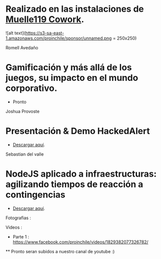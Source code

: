 
# Realizado en las instalaciones de  [Muelle119 Cowork](http://www.muelle119.cl/).

![alt text](https://s3-sa-east-1.amazonaws.com/proinchile/sponsor/unnamed.png = 250x250)



Romell Avedaño

# Gamificación y más allá de los juegos, su impacto en el mundo corporativo.

* Pronto

Joshua Provoste

# Presentación & Demo HackedAlert

- [Descargar aquí](https://s3-sa-east-1.amazonaws.com/proinchile/meetup/13/Paper_Prelanzamiento_Hackedalert.com_24_05_2017.pdf).

Sebastian del valle

# NodeJS aplicado a infraestructuras: agilizando tiempos de reacción a contingencias

- [Descargar aquí](https://s3-sa-east-1.amazonaws.com/proinchile/meetup/13/NodeJS+en+infraestruturas.pptx).




Fotografias : 

Videos : 

* Parte 1 : https://www.facebook.com/proinchile/videos/1829382077326782/

** Pronto seran subidos a nuestro canal de youtube  :)
